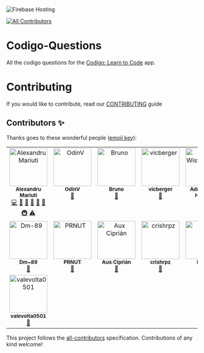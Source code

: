 ![Firebase Hosting](https://github.com/nank1ro/Codigo-Questions/workflows/Deploy%20to%20Firebase%20Storage/badge.svg)
<!-- ALL-CONTRIBUTORS-BADGE:START - Do not remove or modify this section -->
[![All Contributors](https://img.shields.io/badge/all_contributors-15-orange.svg?style=flat-square)](#contributors-)
<!-- ALL-CONTRIBUTORS-BADGE:END -->

# Codigo-Questions

All the codigo questions for the [Codigo: Learn to Code](https://codigo.bestofcode.dev) app.

# Contributing

If you would like to contribute, read our [CONTRIBUTING](/CONTRIBUTING.md) guide

## Contributors ✨

Thanks goes to these wonderful people ([emoji key](https://allcontributors.org/docs/en/emoji-key)):

<!-- ALL-CONTRIBUTORS-LIST:START - Do not remove or modify this section -->
<!-- prettier-ignore-start -->
<!-- markdownlint-disable -->
<table>
  <tbody>
    <tr>
      <td align="center" valign="top" width="14.28%"><a href="http://www.bestofcode.dev"><img src="https://avatars.githubusercontent.com/u/60045235?v=4?s=100" width="100px;" alt="Alexandru Mariuti"/><br /><sub><b>Alexandru Mariuti</b></sub></a><br /><a href="https://github.com/nank1ro/codigo-questions/commits?author=nank1ro" title="Code">💻</a> <a href="https://github.com/nank1ro/codigo-questions/issues?q=author%3Anank1ro" title="Bug reports">🐛</a> <a href="#maintenance-nank1ro" title="Maintenance">🚧</a> <a href="#question-nank1ro" title="Answering Questions">💬</a> <a href="https://github.com/nank1ro/codigo-questions/pulls?q=is%3Apr+reviewed-by%3Anank1ro" title="Reviewed Pull Requests">👀</a> <a href="https://github.com/nank1ro/codigo-questions/commits?author=nank1ro" title="Documentation">📖</a> <a href="#infra-nank1ro" title="Infrastructure (Hosting, Build-Tools, etc)">🚇</a> <a href="https://github.com/nank1ro/codigo-questions/commits?author=nank1ro" title="Tests">⚠️</a></td>
      <td align="center" valign="top" width="14.28%"><a href="https://github.com/OdinV"><img src="https://avatars.githubusercontent.com/u/72207152?v=4?s=100" width="100px;" alt="OdinV"/><br /><sub><b>OdinV</b></sub></a><br /><a href="https://github.com/nank1ro/codigo-questions/issues?q=author%3AOdinV" title="Bug reports">🐛</a></td>
      <td align="center" valign="top" width="14.28%"><a href="https://github.com/brunicorno"><img src="https://avatars.githubusercontent.com/u/28707292?v=4?s=100" width="100px;" alt="Bruno"/><br /><sub><b>Bruno</b></sub></a><br /><a href="https://github.com/nank1ro/codigo-questions/issues?q=author%3Abrunicorno" title="Bug reports">🐛</a></td>
      <td align="center" valign="top" width="14.28%"><a href="https://github.com/vicberger"><img src="https://avatars.githubusercontent.com/u/49183536?v=4?s=100" width="100px;" alt="vicberger"/><br /><sub><b>vicberger</b></sub></a><br /><a href="https://github.com/nank1ro/codigo-questions/issues?q=author%3Avicberger" title="Bug reports">🐛</a></td>
      <td align="center" valign="top" width="14.28%"><a href="http://www.linkedin.com/in/adrian-wist-hakvåg"><img src="https://avatars.githubusercontent.com/u/70323886?v=4?s=100" width="100px;" alt="Adrian Wist Hakvåg"/><br /><sub><b>Adrian Wist Hakvåg</b></sub></a><br /><a href="https://github.com/nank1ro/codigo-questions/issues?q=author%3Aadriawh" title="Bug reports">🐛</a></td>
      <td align="center" valign="top" width="14.28%"><a href="https://github.com/zeykk"><img src="https://avatars.githubusercontent.com/u/94829947?v=4?s=100" width="100px;" alt="zeykk"/><br /><sub><b>zeykk</b></sub></a><br /><a href="https://github.com/nank1ro/codigo-questions/issues?q=author%3Azeykk" title="Bug reports">🐛</a></td>
      <td align="center" valign="top" width="14.28%"><a href="https://github.com/simolado"><img src="https://avatars.githubusercontent.com/u/91845095?v=4?s=100" width="100px;" alt="simolado"/><br /><sub><b>simolado</b></sub></a><br /><a href="https://github.com/nank1ro/codigo-questions/issues?q=author%3Asimolado" title="Bug reports">🐛</a></td>
    </tr>
    <tr>
      <td align="center" valign="top" width="14.28%"><a href="https://github.com/Dm-89"><img src="https://avatars.githubusercontent.com/u/95239408?v=4?s=100" width="100px;" alt="Dm-89"/><br /><sub><b>Dm-89</b></sub></a><br /><a href="https://github.com/nank1ro/codigo-questions/issues?q=author%3ADm-89" title="Bug reports">🐛</a></td>
      <td align="center" valign="top" width="14.28%"><a href="https://github.com/PRNUT"><img src="https://avatars.githubusercontent.com/u/94775631?v=4?s=100" width="100px;" alt="PRNUT"/><br /><sub><b>PRNUT</b></sub></a><br /><a href="https://github.com/nank1ro/codigo-questions/issues?q=author%3APRNUT" title="Bug reports">🐛</a></td>
      <td align="center" valign="top" width="14.28%"><a href="https://github.com/cipoleon"><img src="https://avatars.githubusercontent.com/u/60713159?v=4?s=100" width="100px;" alt="Aux Ciprián"/><br /><sub><b>Aux Ciprián</b></sub></a><br /><a href="https://github.com/nank1ro/codigo-questions/issues?q=author%3Acipoleon" title="Bug reports">🐛</a></td>
      <td align="center" valign="top" width="14.28%"><a href="https://github.com/crishrpz"><img src="https://avatars.githubusercontent.com/u/13334796?v=4?s=100" width="100px;" alt="crishrpz"/><br /><sub><b>crishrpz</b></sub></a><br /><a href="https://github.com/nank1ro/codigo-questions/issues?q=author%3Acrishrpz" title="Bug reports">🐛</a></td>
      <td align="center" valign="top" width="14.28%"><a href="https://github.com/lolrida"><img src="https://avatars.githubusercontent.com/u/97251836?v=4?s=100" width="100px;" alt="lolrida"/><br /><sub><b>lolrida</b></sub></a><br /><a href="https://github.com/nank1ro/codigo-questions/issues?q=author%3Alolrida" title="Bug reports">🐛</a></td>
      <td align="center" valign="top" width="14.28%"><a href="https://github.com/FalconStike"><img src="https://avatars.githubusercontent.com/u/112663162?v=4?s=100" width="100px;" alt="FalconStike"/><br /><sub><b>FalconStike</b></sub></a><br /><a href="https://github.com/nank1ro/codigo-questions/issues?q=author%3AFalconStike" title="Bug reports">🐛</a></td>
      <td align="center" valign="top" width="14.28%"><a href="https://github.com/pampua84"><img src="https://avatars.githubusercontent.com/u/17255890?v=4?s=100" width="100px;" alt="pampua84"/><br /><sub><b>pampua84</b></sub></a><br /><a href="https://github.com/nank1ro/codigo-questions/issues?q=author%3Apampua84" title="Bug reports">🐛</a></td>
    </tr>
    <tr>
      <td align="center" valign="top" width="14.28%"><a href="https://github.com/valevolta0501"><img src="https://avatars.githubusercontent.com/u/139982948?v=4?s=100" width="100px;" alt="valevolta0501"/><br /><sub><b>valevolta0501</b></sub></a><br /><a href="https://github.com/nank1ro/codigo-questions/issues?q=author%3Avalevolta0501" title="Bug reports">🐛</a></td>
    </tr>
  </tbody>
</table>

<!-- markdownlint-restore -->
<!-- prettier-ignore-end -->

<!-- ALL-CONTRIBUTORS-LIST:END -->

This project follows the [all-contributors](https://github.com/all-contributors/all-contributors) specification. Contributions of any kind welcome!

